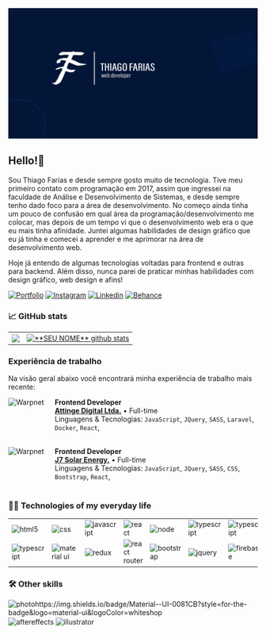 <img src="./bg_tf_thiagofarias_logo.jpg" alt="img" />

## Hello!👋 
Sou Thiago Farias e desde sempre gosto muito de tecnologia. Tive meu primeiro contato com programação em 2017, assim que ingressei na faculdade de Análise e Desenvolvimento de Sistemas, e desde sempre tenho dado foco para a área de desenvolvimento. No começo ainda tinha um pouco de confusão em qual área da programação/desenvolvimento me colocar, mas depois de um tempo vi que o desenvolvimento web era o que eu mais tinha afinidade. Juntei algumas habilidades de design gráfico que eu já tinha e comecei a aprender e me aprimorar na área de desenvolvimento web.

Hoje já entendo de algumas tecnologias voltadas para frontend e outras para backend. Além disso, nunca parei de praticar minhas habilidades com design gráfico, web design e afins!

[![Portfolio](https://img.shields.io/website?label=tfportfolio&style=for-the-badge&url=https://portfoliotf.netlify.app/)](https://portfolio-thiagofarias.vercel.app/)
[![Instagram](https://img.shields.io/badge/Instagram-E4405F?style=for-the-badge&logo=instagram&logoColor=white)](https://www.instagram.com/editor.tf/)
[![Linkedin](https://img.shields.io/badge/LinkedIn-0077B5?style=for-the-badge&logo=linkedin&logoColor=white)](https://www.linkedin.com/in/thiago-farias-136781193/)
[![Behance](https://img.shields.io/badge/Behance-0054F7?style=for-the-badge&logo=behance&logoColor=white)](https://www.behance.net/tfeditor)

### 📈 GitHub stats

<table>
  <tr>
    <td>
      <a href="https://github.com/Gurupreet">
  <img align="center" src="https://github-readme-stats.vercel.app/api/top-langs/?username=vanessaswerts&theme=dracula&hide_langs_below=1" />
</a>
    </td>
    <td>
      <a href="https://github.com/Gurupreet">
 <img align="center" src="https://github-readme-stats.vercel.app/api?username=vanessaswerts&show_icons=true&theme=dracula&line_height=27" alt="**SEU NOME** github stats"/>
</a>
    </td>
  </tr>
</table>

### Experiência de trabalho

Na visão geral abaixo você encontrará minha experiência de trabalho mais recente:

[<img align="left" height="94px" width="94px" alt="Warpnet" src="https://media.licdn.com/dms/image/C4D0BAQEH8CL7UdnKWg/company-logo_200_200/0/1642596929404?e=2147483647&v=beta&t=2XCR8NfoKQD2YorNtHYAJI1my_DaI08V_izoP8PYGnM"/>](https://www.spacex.com/)

**Frontend Developer** \
[**Attinge Digital Ltda.**](https://attingedigital.com.br/) • Full-time \
Linguagens & Tecnologias: `JavaScript`, `JQuery`, `SASS`, `Laravel`, `Docker`, `React`,\
<br/>

[<img align="left" height="94px" width="94px" alt="Warpnet" src="https://www.google.com/url?sa=i&url=https%3A%2F%2Fdicasolar.com.br%2Finstalador%2Fj7-solar-696%2F&psig=AOvVaw2q7srHnuL8C9qyLJ_erbzX&ust=1699881022181000&source=images&cd=vfe&opi=89978449&ved=0CBEQjRxqFwoTCKjsl8fDvoIDFQAAAAAdAAAAABAI"/>](https://www.spacex.com/)

**Frontend Developer** \
[**J7 Solar Energy.**](https://j7solar.com.br/) • Full-time \
Linguagens & Tecnologias: `JavaScript`, `JQuery`, `SASS`, `CSS`, `Bootstrap`, `React`,\
<br/>

### 👨‍💻 Technologies of my everyday life

<table>
  <tr>
    <td><img align="center" alt="html5" src="https://img.shields.io/badge/HTML5-E34F26?style=for-the-badge&logo=html5&logoColor=white" /></td>
    <td><img align="center" alt="css" src="https://img.shields.io/badge/CSS3-1572B6?style=for-the-badge&logo=css3&logoColor=white" /></td>
    <td><img align="center" alt="javascript" src="https://img.shields.io/badge/JavaScript-F7DF1E?style=for-the-badge&logo=javascript&logoColor=black" /></td>
    <td><img align="center" alt="react" src="https://img.shields.io/badge/React-20232A?style=for-the-badge&logo=react&logoColor=61DAFB" /></td>
    <td><img align="center" alt="node" src="https://img.shields.io/badge/Node.js-43853D?style=for-the-badge&logo=node.js&logoColor=white" /></td>
    <td><img align="center" alt="typescript" src="https://img.shields.io/badge/TypeScript-007ACC?style=for-the-badge&logo=typescript&logoColor=white" /></td>
    <td><img align="center" alt="typescript" src="https://img.shields.io/badge/Sass-CC6699?style=for-the-badge&logo=sass&logoColor=white" /></td>
    <td><img align="center" alt="typescript" src="https://img.shields.io/badge/Tailwind_CSS-38B2AC?style=for-the-badge&logo=tailwind-css&logoColor=white" /></td>
  </tr>
  <tr>
    <td><img align="center" alt="typescript" src="https://img.shields.io/badge/styled--components-DB7093?style=for-the-badge&logo=styled-components&logoColor=white" /></td>
    <td><img align="center" alt="material ui" src="https://img.shields.io/badge/Material--UI-0081CB?style=for-the-badge&logo=material-ui&logoColor=white" /></td>
    <td><img align="center" alt="redux" src="https://img.shields.io/badge/Redux-593D88?style=for-the-badge&logo=redux&logoColor=white" /></td>
    <td><img align="center" alt="react router" src="https://img.shields.io/badge/React_Router-CA4245?style=for-the-badge&logo=react-router&logoColor=white" /></td>
    <td><img align="center" alt="bootstrap" src="https://img.shields.io/badge/Bootstrap-563D7C?style=for-the-badge&logo=bootstrap&logoColor=white" /></td>
    <td><img align="center" alt="jquery" src="https://img.shields.io/badge/jQuery-0769AD?style=for-the-badge&logo=jquery&logoColor=white" /></td>
    <td><img align="center" alt="firebase" src="https://img.shields.io/badge/Firebase-F29D0C?style=for-the-badge&logo=firebase&logoColor=white" /></td>
  </tr>
</table>

### 🛠️ Other skills
<div style="display: inline-block">
  <img align="center" alt="photohttps://img.shields.io/badge/Material--UI-0081CB?style=for-the-badge&logo=material-ui&logoColor=whiteshop" src="https://img.shields.io/badge/Adobe%20Photoshop-31A8FF?style=for-the-badge&logo=Adobe%20Photoshop&logoColor=black" />
  <img align="center" alt="aftereffects" src="https://img.shields.io/badge/Adobe%20after%20affects-CF96FD?style=for-the-badge&logo=Adobe%20after%20effects&logoColor=393665" />
  <img align="center" alt="illustrator" src="https://img.shields.io/badge/Adobe%20Illustrator-FF9A00?style=for-the-badge&logo=adobe%20illustrator&logoColor=white" />
</div>
